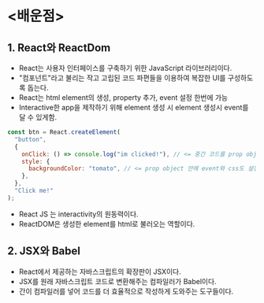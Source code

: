 # <배운점>

## 1. React와 ReactDom

- React는 사용자 인터페이스를 구축하기 위한 JavaScript 라이브러리이다.
- "컴포넌트"라고 불리는 작고 고립된 코드 파편들을 이용하여 복잡한 UI를 구성하도록 돕는다.
- React는 html element의 생성, property 추가, event 설정 한번에 가능
- Interactive한 app을 제작하기 위해 element 생성 시 element 생성시 event를 달 수 있게함.

```javascript
const btn = React.createElement(
  "button",
  {
    onClick: () => console.log("im clicked!"), // <= 중간 코드를 prop object라 부른다.
    style: {
      backgroundColor: "tomato", // <= prop object 안에 event와 css도 설정가능하며, 자동으로 html, js, css의 위치로 가게 된다.
    },
  },
  "Click me!"
);
```

- React JS 는 interactivity의 원동력이다.
- ReactDOM은 생성한 element를 html로 불러오는 역할이다.

## 2. JSX와 Babel

- React에서 제공하는 자바스크립트의 확장판이 JSX이다.
- JSX를 원래 자바스크립트 코드로 변환해주는 컴파일러가 Babel이다.
- 간이 컴파일러를 넣어 코드를 더 효율적으로 작성하게 도와주는 도구들이다.
